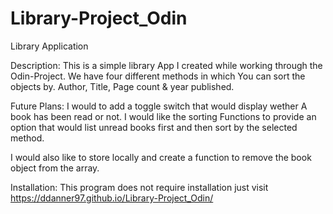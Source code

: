 # Library-Project_Odin
Library Application 

Description:
This is a simple library App I created while working through the Odin-Project. We have four different methods in which
You can sort the objects by. Author, Title, Page count
& year published.

Future Plans:
I would to add a toggle switch that would display wether
A book has been read or not. I would like the sorting
Functions to provide an option that would list unread 
books first and then sort by the selected method. 

I would also like to store locally and create a function to remove the book object from the array. 

Installation:
This program does not require installation just visit 
https://ddanner97.github.io/Library-Project_Odin/
